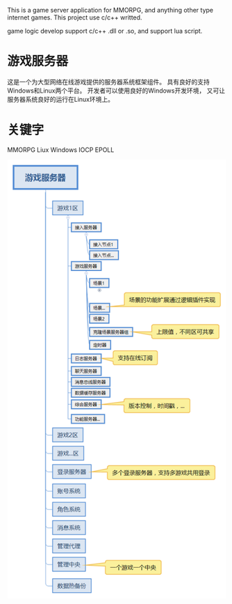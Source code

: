 
This is a game server application for MMORPG,
and anything other type internet games.
This project use c/c++ writted.

game logic develop support c/c++ .dll or .so,
and support lua script.


# 游戏服务器
这是一个为大型网络在线游戏提供的服务器系统框架组件。
具有良好的支持Windows和Linux两个平台。
开发者可以使用良好的Windows开发环境，
又可让服务器系统良好的运行在Linux环境上。

# 关键字
MMORPG Liux Windows IOCP EPOLL


![image](https://github.com/chenfarong/XGServer/blob/master/images/sarch.png)
